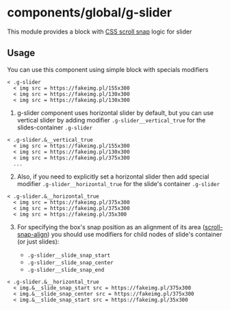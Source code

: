 # components/global/g-slider

This module provides a block with [CSS scroll snap](https://developer.mozilla.org/en-US/docs/Web/CSS/CSS_scroll_snap) logic for slider

## Usage

You can use this component using simple block with specials modifiers

```
< .g-slider
  < img src = https://fakeimg.pl/155x300
  < img src = https://fakeimg.pl/130x300
  < img src = https://fakeimg.pl/130x300
```

1. g-slider component uses horizontal slider by default, but you can use vertical slider by adding modifier `.g-slider__vertical_true` for the slides-container `.g-slider`

```
< .g-slider.&__vertical_true
  < img src = https://fakeimg.pl/155x300
  < img src = https://fakeimg.pl/130x300
  < img src = https://fakeimg.pl/375x300
  ...
```

2. Also, if you need to explicitly set a horizontal slider then add special modifier `.g-slider__horizontal_true` for the slide's container `.g-slider`

```
< .g-slider.&__horizontal_true
  < img src = https://fakeimg.pl/375x300
  < img src = https://fakeimg.pl/375x300
  < img src = https://fakeimg.pl/35x300
```

3. For specifying the box's snap position as an alignment of its area ([scroll-snap-align](https://www.markdownguide.org/basic-syntax/#links)) you should use modifiers for child nodes of slide's container (or just slides):

   - `.g-slider__slide_snap_start`
   - `.g-slider__slide_snap_center`
   - `.g-slider__slide_snap_end`

```
< .g-slider.&__horizontal_true
  < img.&__slide_snap_start src = https://fakeimg.pl/375x300
  < img.&__slide_snap_center src = https://fakeimg.pl/375x300
  < img.&__slide_snap_start src = https://fakeimg.pl/35x300
```


